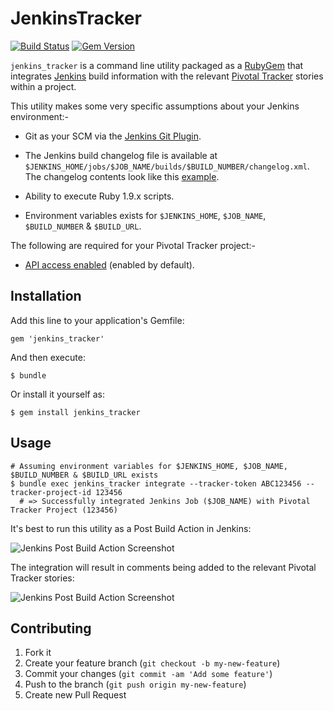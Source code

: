 # JenkinsTracker

[![Build Status](https://travis-ci.org/prashantrajan/jenkins_tracker.png?branch=master)](https://travis-ci.org/prashantrajan/jenkins_tracker)
[![Gem Version](https://badge.fury.io/rb/jenkins_tracker.png)](http://badge.fury.io/rb/jenkins_tracker)

`jenkins_tracker` is a command line utility packaged as a [RubyGem](https://rubygems.org) that integrates [Jenkins](http://jenkins-ci.org/) build information with
the relevant [Pivotal Tracker](https://www.pivotaltracker.com) stories within a project.

This utility makes some very specific assumptions about your Jenkins environment:-

* Git as your SCM via the [Jenkins Git Plugin](https://wiki.jenkins-ci.org/display/JENKINS/Git+Plugin).

* The Jenkins build changelog file is available at `$JENKINS_HOME/jobs/$JOB_NAME/builds/$BUILD_NUMBER/changelog.xml`.
  The changelog contents look like this [example](https://github.com/prashantrajan/jenkins_tracker/blob/master/spec/fixtures/git_changelog.txt).

* Ability to execute Ruby 1.9.x scripts.

* Environment variables exists for `$JENKINS_HOME`, `$JOB_NAME`, `$BUILD_NUMBER` & `$BUILD_URL`.


The following are required for your Pivotal Tracker project:-

* [API access enabled](https://www.pivotaltracker.com/help/api) (enabled by default).


## Installation

Add this line to your application's Gemfile:

    gem 'jenkins_tracker'

And then execute:

    $ bundle

Or install it yourself as:

    $ gem install jenkins_tracker


## Usage

    # Assuming environment variables for $JENKINS_HOME, $JOB_NAME, $BUILD_NUMBER & $BUILD_URL exists
    $ bundle exec jenkins_tracker integrate --tracker-token ABC123456 --tracker-project-id 123456
      # => Successfully integrated Jenkins Job ($JOB_NAME) with Pivotal Tracker Project (123456)

It's best to run this utility as a Post Build Action in Jenkins:

![Jenkins Post Build Action Screenshot](https://raw.github.com/prashantrajan/static_assets/master/jenkins_tracker/images/jenkins_post_build_action.jpg)

The integration will result in comments being added to the relevant Pivotal Tracker stories:

![Jenkins Post Build Action Screenshot](https://raw.github.com/prashantrajan/static_assets/master/jenkins_tracker/images/tracker_comment.jpg)


## Contributing

1. Fork it
2. Create your feature branch (`git checkout -b my-new-feature`)
3. Commit your changes (`git commit -am 'Add some feature'`)
4. Push to the branch (`git push origin my-new-feature`)
5. Create new Pull Request
